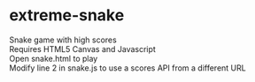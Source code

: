 # extreme-snake
Snake game with high scores  
Requires HTML5 Canvas and Javascript  
Open snake.html to play  
Modify line 2 in snake.js to use a scores API from a different URL
